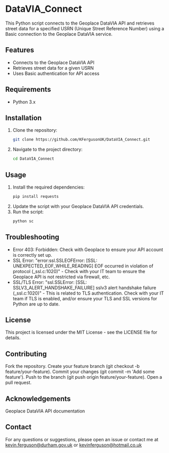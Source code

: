 # DataVIA_Connect

This Python script connects to the Geoplace DataVIA API and retrieves street data for a specified USRN (Unique Street Reference Number) using a Basic connection to the Geoplace DataVIA service.

## Features

- Connects to the Geoplace DataVIA API
- Retrieves street data for a given USRN
- Uses Basic authentication for API access

## Requirements

- Python 3.x

## Installation

1. Clone the repository:
    ```bash
    git clone https://github.com/KFergusonUK/DataVIA_Connect.git
    ```
2. Navigate to the project directory:
    ```bash
    cd DataVIA_Connect
    ```

## Usage

1. Install the required dependencies:
    ```bash
    pip install requests
    ```
2. Update the script with your Geoplace DataVIA API credentials.
3. Run the script:
    ```bash
    python sc

## Troubleshooting

- Error 403: Forbidden: Check with Geoplace to ensure your API account is correctly set up.
- SSL Error: "error:ssl.SSLEOFError: [SSL: UNEXPECTED_EOF_WHILE_READING] EOF occurred in violation of protocol (_ssl.c:1020)" - Check with your IT team to ensure the Geoplace API is not restricted via firewall, etc.
- SSL/TLS Error: "ssl.SSLError: [SSL: SSLV3_ALERT_HANDSHAKE_FAILURE] sslv3 alert handshake failure (_ssl.c:1020)" - This is related to TLS authentication. Check with your IT team if TLS is enabled, and/or ensure your TLS and SSL versions for Python are up to date.

## License
This project is licensed under the MIT License - see the LICENSE file for details.

## Contributing
Fork the repository.
Create your feature branch (git checkout -b feature/your-feature).
Commit your changes (git commit -m 'Add some feature').
Push to the branch (git push origin feature/your-feature).
Open a pull request.

## Acknowledgements
Geoplace DataVIA API documentation

## Contact
For any questions or suggestions, please open an issue or contact me at kevin.ferguson@durham.gov.uk or kevinferguson@hotmail.co.uk
